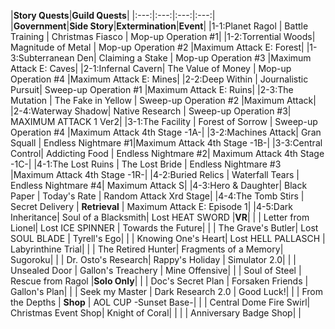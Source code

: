 |**Story Quests**|**Guild Quests**|
|:---:|:---:|:---:|:---:|      
|**Government**|**Side Story**|**Extermination**|**Event**|
|1-1:Planet Ragol	 |   Battle Training	  |     Christmas Fiasco	  |    Mop-up Operation #1|
|1-2:Torrential Woods|	Magnitude of Metal	  | Mop-up Operation #2	      |Maximum Attack E: Forest|
|1-3:Subterranean Den|	Claiming a Stake	  | Mop-up Operation #3	      |Maximum Attack E: Caves|
|2-1:Infernal Cavern|	The Value of Money	  | Mop-up Operation #4	      |Maximum Attack E: Mines|
|2-2:Deep Within	 |  Journalistic Pursuit|	Sweep-up Operation #1	  |Maximum Attack E: Ruins|
|2-3:The Mutation	 |   The Fake in Yellow	  | Sweep-up Operation #2	  |Maximum Attack|
|2-4:Waterway Shadow|	 Native Research	  |     Sweep-up Operation #3|    MAXIMUM ATTACK 1 Ver2|
|3-1:The Facility	 |   Forest of Sorrow	  | Sweep-up Operation #4	  |Maximum Attack 4th Stage -1A-|
|3-2:Machines Attack|	    Gran Squall	      | Endless     Nightmare #1|Maximum Attack 4th Stage -1B-|
|3-3:Central Control|	    Addicting Food	  |     Endless Nightmare #2|    Maximum Attack 4th Stage -1C-|
|4-1:The Lost Ruins	 |   The Lost Bride	      | Endless Nightmare #3	  |Maximum Attack 4th Stage -1R-|
|4-2:Buried Relics	 |   Waterfall Tears	  |     Endless Nightmare #4|    Maximum Attack S|
|4-3:Hero & Daughter|	    Black Paper	      |     Today's Rate	      |    Random Attack Xrd Stage|
|4-4:The Tomb Stirs	 |   Secret Delivery	  |     **Retrieval**	          |    Maximum Attack E: Episode 1|
|4-5:Dark Inheritance|	Soul of a Blacksmith|	Lost HEAT SWORD	          |**VR**|
|                    |    Letter from Lionel|	    Lost ICE SPINNER	  |    Towards the Future|
|                    |    The Grave's Butler|	    Lost SOUL BLADE	      |    Tyrell's Ego|
|                    |    Knowing One's Heart|	    Lost HELL PALLASCH	  |    Labyrinthine Trial|
|                    |    The Retired Hunter|	    Fragments of a Memory|    Sugoroku|
|                    |    Dr. Osto's Research|	    Rappy's Holiday	      |    Simulator 2.0|
|                    |    Unsealed Door	      |    Gallon's Treachery	  |    Mine Offensive|
|                    |    Soul of Steel	      |   Rescue from Ragol	      |**Solo Only**|
|                    |    Doc's Secret Plan	  |     Forsaken Friends	  |    Gallon's Plan|
|                    |    Seek my Master	  |     Dark Research 2.0	  |    Good Luck!|
|                    |    From the Depths	  |     **Shop**	              |    AOL CUP -Sunset Base-|
|                    |    Central Dome Fire Swirl|	Christmas Event Shop|    Knight of Coral|
|                    |                           |    Anniversary Badge Shop|	|